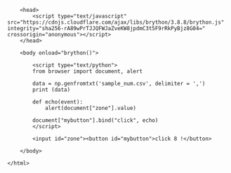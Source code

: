   <html> 
 
        <head> 
            <script type="text/javascript" src="https://cdnjs.cloudflare.com/ajax/libs/brython/3.8.8/brython.js" integrity="sha256-rA89wPrTJJQFWJaZveKW8jpdmC3t5F9rRkPyBjz8G04=" crossorigin="anonymous"></script> 
        </head> 
 
        <body onload="brython()"> 
 
            <script type="text/python"> 
            from browser import document, alert
            
            data = np.genfromtxt('sample_num.csv', delimiter = ',')
            print (data) 
            
            def echo(event): 
                alert(document["zone"].value) 
             
            document["mybutton"].bind("click", echo) 
            </script> 
 
            <input id="zone"><button id="mybutton">click 8 !</button> 
 
        </body> 
 
    </html> 
